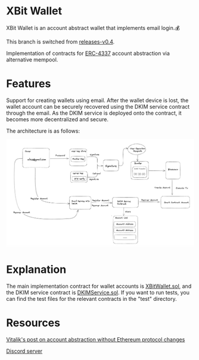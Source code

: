 # XBit Wallet
XBit Wallet is an account abstract wallet that implements email login.💰

This branch is switched from [releases-v0.4](https://github.com/BaaS-Team/account-abstraction/tree/releases/v0.4).

Implementation of contracts for [ERC-4337](https://eips.ethereum.org/EIPS/eip-4337) account abstraction via alternative mempool.

# Features
Support for creating wallets using email. After the wallet device is lost, the wallet account can be securely recovered using the DKIM service contract through the email. As the DKIM service is deployed onto the contract, it becomes more decentralized and secure.

The architecture is as follows:

![architecture](./images/architecture.png)

# Explanation
The main implementation contract for wallet accounts is [XBitWallet.sol](./contracts/samples/XBitWallet.sol), and the DKIM service contract is [DKIMService.sol](./contracts/core/DKIMService.sol). If you want to run tests, you can find the test files for the relevant contracts in the "test" directory.

# Resources

[Vitalik's post on account abstraction without Ethereum protocol changes](https://medium.com/infinitism/erc-4337-account-abstraction-without-ethereum-protocol-changes-d75c9d94dc4a)

[Discord server](http://discord.gg/fbDyENb6Y9)
